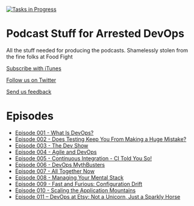 [![Tasks in Progress](https://badge.waffle.io/arresteddevops/podcast.svg?label=in%20progress&title=In%20Progress)](http://waffle.io/arresteddevops/podcast)

Podcast Stuff for Arrested DevOps
=======

All the stuff needed for producing the podcasts. Shamelessly stolen from the fine folks at Food Fight


[Subscribe with iTunes](https://itunes.apple.com/us/podcast/arrested-devops/id773888088?mt=2)

[Follow us on Twitter](https://twitter.com/#!/arresteddevops)

[Send us feedback](mailto:show@arresteddevops.org)

Episodes
=================

* [Episode 001 - What Is DevOps?](http://arresteddevops.com/2013/12/05/episode-001-what-is-devops/)
* [Episode 002 - Does Testing Keep You From Making a Huge Mistake?](http://arresteddevops.com/2013/12/16/episode-002-does-testing-keeps-you-from-making-a-huge-mistake/)
* [Episode 003 - The Dev Show](http://arresteddevops.com/2014/01/02/episode-003-the-dev-show/)
* [Episode 004 - Agile and DevOps](http://www.arresteddevops.com/2014/01/13/episode-004-agile-and-devops/)
* [Episode 005 - Continuous Integration - CI Told You So!](http://www.arresteddevops.com/continuous-integration/)
* [Episode 006 - DevOps MythBusters](http://www.arresteddevops.com/devops-mythbusters/)
* [Episode 007 - All Together Now](http://www.arresteddevops.com/all-together-now/)
* [Episode 008 - Managing Your Mental Stack](http://www.arresteddevops.com/managing-your-mental-stack/)
* [Episode 009 - Fast and Furious: Configuration Drift](http://www.arresteddevops.com/configuration-management/)
* [Episode 010 - Scaling the Application Mountains](http://www.arresteddevops.com/cloud-scaling/)
* [Episode 011 – DevOps at Etsy: Not a Unicorn, Just a Sparkly Horse](http://www.arresteddevops.com/devops-at-etsy/)
